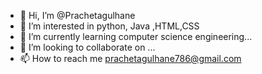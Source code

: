 - 👋 Hi, I’m @Prachetagulhane
- 👀 I’m interested in python, Java ,HTML,CSS
- 🌱 I’m currently learning computer science engineering...
- 💞️ I’m looking to collaborate on ...
- 📫 How to reach me prachetagulhane786@gmail.com

<!---
Prachetagulhane/Prachetagulhane is a ✨ special ✨ repository because its `README.md` (this file) appears on your GitHub profile.
You can click the Preview link to take a look at your changes.
--->
